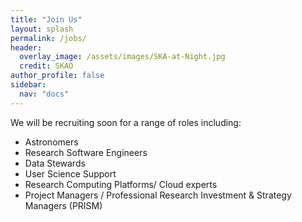```yaml
---
title: "Join Us"
layout: splash
permalink: /jobs/
header:
  overlay_image: /assets/images/SKA-at-Night.jpg
  credit: SKAO
author_profile: false
sidebar: 
  nav: "docs"
---
```


We will be recruiting soon for a range of roles including:
* Astronomers
* Research Software Engineers
* Data Stewards
* User Science Support
* Research Computing Platforms/ Cloud experts
* Project Managers / Professional Research Investment & Strategy Managers (PRISM)
